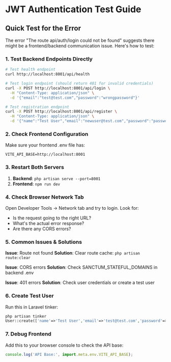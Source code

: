 # JWT Authentication Test Guide

## Quick Test for the Error

The error "The route api/auth/login could not be found" suggests there might be a frontend/backend communication issue. Here's how to test:

### 1. Test Backend Endpoints Directly

```bash
# Test health endpoint
curl http://localhost:8001/api/health

# Test login endpoint (should return 401 for invalid credentials)
curl -X POST http://localhost:8001/api/login \
  -H "Content-Type: application/json" \
  -d '{"email":"test@test.com","password":"wrongpassword"}'

# Test registration endpoint
curl -X POST http://localhost:8001/api/register \
  -H "Content-Type: application/json" \
  -d '{"name":"Test User","email":"newuser@test.com","password":"password123","password_confirmation":"password123"}'
```

### 2. Check Frontend Configuration

Make sure your frontend .env file has:
```
VITE_API_BASE=http://localhost:8001
```

### 3. Restart Both Servers

1. **Backend**: `php artisan serve --port=8001`
2. **Frontend**: `npm run dev`

### 4. Check Browser Network Tab

Open Developer Tools → Network tab and try to login. Look for:
- Is the request going to the right URL?
- What's the actual error response?
- Are there any CORS errors?

### 5. Common Issues & Solutions

**Issue**: Route not found
**Solution**: Clear route cache: `php artisan route:clear`

**Issue**: CORS errors
**Solution**: Check SANCTUM_STATEFUL_DOMAINS in backend .env

**Issue**: 401 errors
**Solution**: Check user credentials or create a test user

### 6. Create Test User

Run this in Laravel tinker:
```php
php artisan tinker
User::create(['name'=>'Test User','email'=>'test@test.com','password'=>'password123']);
```

### 7. Debug Frontend

Add this to your browser console to check the API base:
```javascript
console.log('API Base:', import.meta.env.VITE_API_BASE);
```